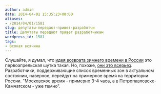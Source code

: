 ```yaml
---
author: admin
date: 2014-04-01 15:35:23+00:00
aliases:
- /2014/04/01/1581
slug: депутаты-передают-привет-разработчи
title: Депутаты передают привет разработчикам
wordpress_id: 1581
tags:
- Всякая всячина
---
```


Слушайте, я думал, что [идея возврата зимнего времени в России](http://www.newsru.com/russia/01apr2014/admin.html) это первоапрельская шутка такая. Но, похоже, [они это всерьез](http://www.newsru.com/russia/20jan2014/duma_time.html). Разработчики, поддерживающие список временных зон в актуальном состоянии, наверное, перейдут на примерное время на территории России. "Московское время - примерно 3-4 часа, а в Петропавловске-Камчатском - уже темно".

<!--more-->
